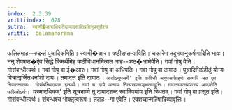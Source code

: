 ```yaml
---
index:  2.3.39
vrittiindex:  628
sutra:  स्वामी�आराधिपतिदायादसाक्षिप्रतिभूप्रसूतैश्च
vritti:  balamanorama 
---
```


फलितमाह--रुदन्तं पुत्रादिकमिति। स्वामी�आर। षष्ठीसप्तम्याविति। चकारेण तदुभयानुकर्षणादिति भावः। ननु शेषषष्ठ�ऐव सिद्धे किमर्थमिह षष्ठीविधानमित्यत आह--षष्ठ�आमेवेति। गवां गोषु वेति। गोसंबन्धीत्यर्थः। गवां गोषु वा ई�आरः। गवां गोषु वा अधिपतिः। गवा गोषु वा दायादः। पुत्रादिभिर्ग्रहीतुं योग्यः पित्राद्यर्जितधनांशो दायः। तमादत्त इति दायादः। `आतोऽनुपसर्गे' इति कविधौ अनुपसर्गग्रहणे सत्यपि अत एव निपातनात्कः। गोसंबन्धिदायाद इत्यर्थः। गवां च दाये अन्वयः नित्यसाकाङ्क्षत्वाद्वृत्तिः। गवात्मकस्यांशस्य आदातेति फलितोऽर्थः। `यस्मादधिकम्' इति सूत्रभाष्ये तु दायादशब्द स्वामिपर्याय इति स्थितम्। गवां गोषु वा प्रसूत इति। गोसंबन्धीत्यर्थः। संबन्धश्च भोक्तृत्वरूपः। तदाह--गा एवेति। एवशब्दान्महिषादिव्यावृत्तिः।

